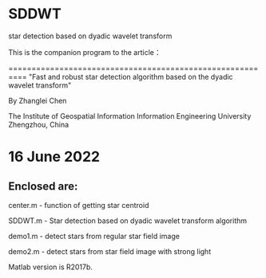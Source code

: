 # SDDWT
 star detection based on dyadic wavelet transform

 This is the companion program to the article：

 ==========================================================
 "Fast and robust star detection algorithm based on the dyadic wavelet transform"

 By Zhanglei Chen

 The Institute of Geospatial Information
 Information Engineering University
 Zhengzhou, China

 16 June 2022
 ==========================================================


 Enclosed are:
 -------------------

 center.m - function of getting star centroid

 SDDWT.m - Star detection based on dyadic wavelet transform algorithm

 demo1.m - detect stars from regular star field image

 demo2.m - detect stars from star field image with strong light

 Matlab version is R2017b.
